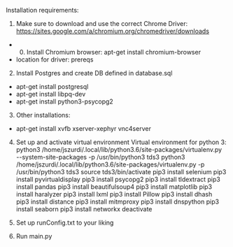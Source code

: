 Installation requirements:

1. Make sure to download and use the correct Chrome Driver: https://sites.google.com/a/chromium.org/chromedriver/downloads
 - 0. Install Chromium browser: apt-get install chromium-browser
 - location for driver: prereqs
 
2. Install Postgres and create DB defined in database.sql
 - apt-get install postgresql
 - apt-get install libpq-dev
 - apt-get install python3-psycopg2
 
3. Other installations:
 - apt-get install xvfb xserver-xephyr vnc4server

4. Set up and activate virtual environment
Virtual environment for python 3:
python3 /home/jszurdi/.local/lib/python3.6/site-packages/virtualenv.py --system-site-packages -p /usr/bin/python3 tds3
python3 /home/jszurdi/.local/lib/python3.6/site-packages/virtualenv.py -p /usr/bin/python3 tds3
 source tds3/bin/activate
 pip3 install selenium
 pip3 install pyvirtualdisplay
 pip3 install psycopg2
 pip3 install tldextract
 pip3 install pandas
 pip3 install beautifulsoup4
 pip3 install matplotlib
 pip3 install haralyzer
 pip3 install lxml
 pip3 install Pillow
 pip3 install dhash
 pip3 install distance
 pip3 install mitmproxy
 pip3 install dnspython
 pip3 install seaborn
 pip3 install networkx
 deactivate

5. Set up runConfig.txt to your liking

6. Run main.py 
